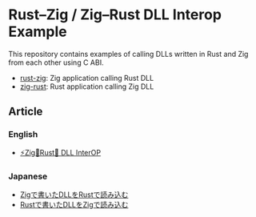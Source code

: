 # Rust–Zig / Zig–Rust DLL Interop Example

This repository contains examples of calling DLLs written in Rust and Zig from each other using C ABI.

* [rust-zig](rust-zig/): Zig application calling Rust DLL
* [zig-rust](zig-rust/): Rust application calling Zig DLL

## Article

### English
* [⚡Zig💞Rust🦀 DLL InterOP](https://dev.to/mkpoli/zigrust-dll-interop-jaj)

### Japanese
* [Zigで書いたDLLをRustで読み込む](https://zenn.dev/mkpoli/articles/591756f1af6ca8)
* [Rustで書いたDLLをZigで読み込む](https://zenn.dev/mkpoli/articles/4d8c1e28bdd05e)
